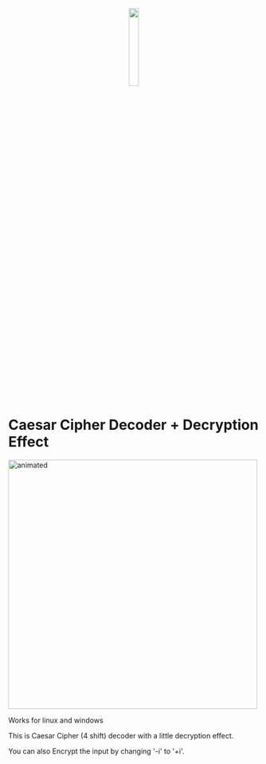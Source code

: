 <div align="center">
  <img width="20%" src="https://user-images.githubusercontent.com/65507003/118814021-63099e00-b8b8-11eb-82fb-6a3db787ed8d.png">
  </div>

# Caesar Cipher Decoder + Decryption Effect

 <div align="left">
  <img width="500"  src="https://user-images.githubusercontent.com/65507003/118805623-cc84af00-b8ae-11eb-9732-7d5f66e76bfe.gif" alt="animated">
</div>

Works for linux and windows

This is Caesar Cipher (4 shift) decoder with a little decryption effect.

You can also Encrypt the input by changing '-i' to '+i'.
